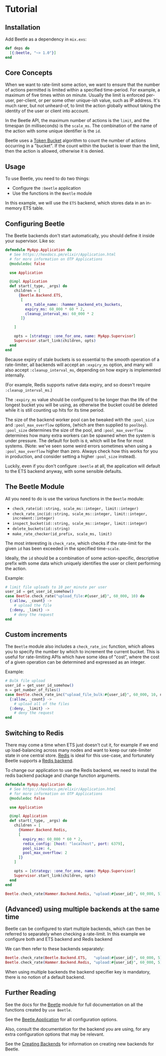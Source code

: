 # Tutorial


## Installation

Add Beetle as a dependency in `mix.exs`:

```elixir
def deps do
  [{:beetle, "~> 1.0"}]
end
```


## Core Concepts

When we want to rate-limit some action, we want to ensure that the number of
actions permitted is limited within a specified time-period. For example, a
maximum of five times within on minute. Usually the limit is enforced per-user,
per-client, or per some other unique-ish value, such as IP address. It's much
rarer, but not unheard-of, to limit the action globally without taking the
identity of the user or client into account.

In the Beetle API, the maximum number of actions is the `limit`, and the
timespan (in milliseconds) is the `scale_ms`. The combination of the name of the
action with some unique identifier is the `id`.

Beetle uses a [Token Bucket](https://en.wikipedia.org/wiki/Token_bucket)
algorithm to count the number of actions occurring in a "bucket". If the count
within the bucket is lower than the limit, then the action is allowed, otherwise
it is denied.


## Usage

To use Beetle, you need to do two things:

- Configure the `:beetle` application
- Use the functions in the `Beetle` module

In this example, we will use the `ETS` backend, which stores data in an
in-memory ETS table.


## Configuring Beetle

The Beetle backends don't start automatically, you should define it inside your
supervisor. Like so:

```elixir
defmodule MyApp.Application do
  # See https://hexdocs.pm/elixir/Application.html
  # for more information on OTP Applications
  @moduledoc false

  use Application

  @impl Application
  def start(_type, _args) do
    children = [
      {Beetle.Backend.ETS,
       [
         ets_table_name: :hammer_backend_ets_buckets,
         expiry_ms: 60_000 * 60 * 2,
         cleanup_interval_ms: 60_000 * 2
       ]}

    ]

    opts = [strategy: :one_for_one, name: MyApp.Supervisor]
    Supervisor.start_link(children, opts)
  end
end
```

Because expiry of stale buckets is so essential to the smooth operation of a
rate-limiter, all backends will accept an `:expiry_ms` option, and many will
also accept `:cleanup_interval_ms`, depending on how expiry is implemented
internally.

(For example, Redis supports native data expiry, and so doesn't require
`:cleanup_interval_ms`.)

The `:expiry_ms` value should be configured to be longer than the life of the
longest bucket you will be using, as otherwise the bucket could be deleted while
it is still counting up hits for its time period.

The size of the backend worker pool can be tweaked with the `:pool_size` and
`:pool_max_overflow` options, (which are then supplied to `poolboy`). `:pool_size`
determines the size of the pool, and `:pool_max_overflow` determines how many extra
workers can be spawned when the system is under pressure. The default for both is `0`,
which will be fine for most systems. (Note: we've seen some weird errors sometimes when using a `:pool_max_overflow` higher than zero. Always check how this works for you in production, and consider setting a higher `:pool_size` instead).

Luckily, even if you don't configure `:beetle` at all, the application will
default to the ETS backend anyway, with some sensible defaults.


## The Beetle Module

All you need to do is use the various functions in the `Beetle` module:

- `check_rate(id::string, scale_ms::integer, limit::integer)`
- `check_rate_inc(id::string, scale_ms::integer, limit::integer, increment::integer)`
- `inspect_bucket(id::string, scale_ms::integer, limit::integer)`
- `delete_buckets(id::string)`
- `make_rate_checker(id_prefix, scale_ms, limit)`

The most interesting is `check_rate`, which checks if the rate-limit for the
given `id` has been exceeded in the specified time-`scale`.

Ideally, the `id` should be a combination of some action-specific, descriptive
prefix with some data which uniquely identifies the user or client performing
the action.

Example:

```elixir
# limit file uploads to 10 per minute per user
user_id = get_user_id_somehow()
case Beetle.check_rate("upload_file:#{user_id}", 60_000, 10) do
  {:allow, _count} ->
    # upload the file
  {:deny, _limit} ->
    # deny the request
end
```


## Custom increments

The `Beetle` module also includes  a `check_rate_inc` function, which allows you
to specify the number by which to increment the current bucket. This is useful
for rate-limiting APIs which have some idea of "cost", where the cost of a given
operation can be determined and expressed as an integer.

Example:

```elixir
# Bulk file upload
user_id = get_user_id_somehow()
n = get_number_of_files()
case Beetle.check_rate_inc("upload_file_bulk:#{user_id}", 60_000, 10, n) do
  {:allow, _count} ->
    # upload all of the files
  {:deny, _limit} ->
    # deny the request
end
```


## Switching to Redis

There may come a time when ETS just doesn't cut it, for example if we end up
load-balancing across many nodes and want to keep our rate-limiter state in one
central store. [Redis](https://redis.io) is ideal for this use-case, and
fortunately Beetle supports
a [Redis backend](https://github.com/ExBeetle/hammer-backend-redis).

To change our application to use the Redis backend, we need to install the
redis backend package and change function arguments.

```elixir
defmodule MyApp.Application do
  # See https://hexdocs.pm/elixir/Application.html
  # for more information on OTP Applications
  @moduledoc false

  use Application

  @impl Application
  def start(_type, _args) do
    children = [
      {Hammer.Backend.Redis,
      [
        expiry_ms: 60_000 * 60 * 2,
        redix_config: [host: "localhost", port: 6379],
        pool_size: 4,
        pool_max_overflow: 2
      ]}
    ]

    opts = [strategy: :one_for_one, name: MyApp.Supervisor]
    Supervisor.start_link(children, opts)
  end
end

Beetle.check_rate(Hammer.Backend.Redis, "upload:#{user_id}", 60_000, 5)
```

## (Advanced) using multiple backends at the same time

Beetle can be configured to start multiple backends, which can then be referred
to separately when checking a rate-limit. In this example we configure both and
ETS backend and Redis backend

We can then refer to these backends separately:

```elixir
Beetle.check_rate(Beetle.Backend.ETS,   "upload:#{user_id}", 60_000, 5)
Beetle.check_rate(Hammer.Backend.Redis, "upload:#{user_id}", 60_000, 5)
```

When using multiple backends the backend specifier key is mandatory, there is no
notion of a default backend.

## Further Reading

See the docs for the [Beetle](/beetle/Beetle.html) module for full documentation
on all the functions created by `use Beetle`.

See the [Beetle.Application](/beetle/Beetle.Application.html) for all
configuration options.

Also, consult the documentation for the backend you are using, for any extra
configuration options that may be relevant.

See the [Creating Backends](/beetle/creatingbackends.html) for information on
creating new backends for Beetle.
